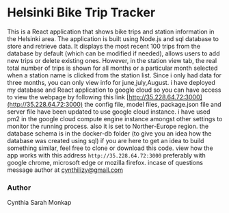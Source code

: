 # Helsinki Bike Trip Tracker

This is a React application that shows bike trips and station information in the Helsinki area. The application is built using Node.js and sql database to store and retrieve data. It displays the most recent 100 trips from the database by default (which can be modified if needed), allows users to add new trips or delete existing ones. However, in the station view tab, the real total number of trips is shown for all months or a particular month selected when a station name is clicked from the station list.
Since i only had data for three months, you can only view info for june,july,August.
i have deployed my database and React application to google cloud so you can have access to view the webpage by following this link  [http://35.228.64.72:3000](http://35.228.64.72:3000)
the config file, model files, package.json file and server file have been updated to use google cloud instance. i have used pm2 in the google cloud compute engine instance amongst other settings to monitor the running process. also it is set to Norther-Europe region.
the database schema is in the docker-db folder (to give you an idea how the database was created using sql)
if you are here to get an idea to build something similar, feel free to clone or download this code.
view how the app works with this address `http://35.228.64.72:3000` preferably with google chrome, microsoft edge or mozilla firefox. incase of questions message author at cynthilizy@gmail.com
### Author
Cynthia Sarah Monkap



